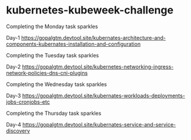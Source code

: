 # kubernetes-kubeweek-challenge


Completing the Monday task sparkles

Day-1 https://gopalgtm.devtool.site/kubernates-architecture-and-components-kubernates-installation-and-configuration

Completing the Tuesday task sparkles

Day-2 https://gopalgtm.devtool.site/kubernetes-networking-ingress-network-policies-dns-cni-plugins

Completing the Wednesday task sparkles

Day-3 https://gopalgtm.devtool.site/kubernates-workloads-deployments-jobs-cronjobs-etc

Completing the Thursday task sparkles

Day-4 https://gopalgtm.devtool.site/kubernates-service-and-service-discovery
